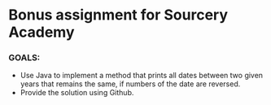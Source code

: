 # Bonus assignment for Sourcery Academy
### GOALS: 
- Use Java to implement a method that prints all dates between two given years that remains the same, if numbers of the date are reversed.
- Provide the solution using Github.
